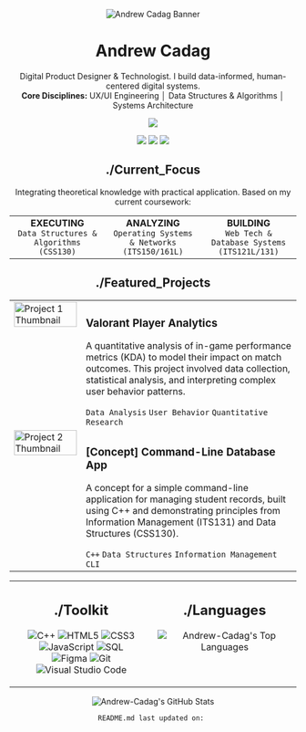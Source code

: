 <!--
///
/// README v2.1 // Andrew-Cadag
/// Aesthetic: Data-Driven Brutalism
///
-->

<!-- 1. ANIMATED BANNER -->

<!-- I recommend creating an animated GIF banner (1280x400px). Think flickering text, a data visualization, or a subtle glitch effect. -->

<p align="center">
<img src="https://www.google.com/search?q=https://placehold.co/1280x400/0D1117/00F6FF%3Ftext%3DCOMPILING..._ANDREW.CADAG" alt="Andrew Cadag Banner"/>
</p>

<!-- 2. BIO & STATUS -->

<div align="center">
<h1>Andrew Cadag</h1>
<p>
Digital Product Designer & Technologist. I build data-informed, human-centered digital systems.
<br/>
<b>Core Disciplines:</b> UX/UI Engineering │ Data Structures & Algorithms │ Systems Architecture
</p>

<!-- Add a status indicator -->

<a href="[YOUR_PORTFOLIO_LINK]">
<img src="https://www.google.com/search?q=https://img.shields.io/badge/STATUS-AVAILABLE%2520FOR%2520HIRE-00F6FF%3Fstyle%3Dfor-the-badge" />
</a>
</div>

<!-- 3. CONNECT -->

<p align="center">
<a href="[YOUR_PORTFOLIO_LINK]"><img src="https://www.google.com/search?q=https://img.shields.io/badge/Portfolio-0D1117%3Fstyle%3Dfor-the-badge%26logo%3Dframer%26logoColor%3Dwhite" /></a>
<a href="[YOUR_LINKEDIN_LINK]"><img src="https://www.google.com/search?q=https://img.shields.io/badge/LinkedIn-0A66C2%3Fstyle%3Dfor-the-badge%26logo%3Dlinkedin%26logoColor%3Dwhite" /></a>
<a href="mailto:andrewcadag2004@gmail.com"><img src="https://www.google.com/search?q=https://img.shields.io/badge/Email-0D1117%3Fstyle%3Dfor-the-badge%26logo%3Dgmail%26logoColor%3Dwhite" /></a>
</p>

<!-- 4. CURRENT FOCUS -->

<div id="current-focus">
<h2 align="center">./Current_Focus</h2>
<p align="center">Integrating theoretical knowledge with practical application. Based on my current coursework:</p>
<table width="100%">
<tr align="center">
<td width="33%"><b>EXECUTING</b><br/><code>Data Structures & Algorithms (CSS130)</code></td>
<td width="33%"><b>ANALYZING</b><br/><code>Operating Systems & Networks (ITS150/161L)</code></td>
<td width="33%"><b>BUILDING</b><br/><code>Web Tech & Database Systems (ITS121L/131)</code></td>
</tr>
</table>
</div>

<!-- 5. FEATURED PROJECTS -->

<div id="featured-projects">
<h2 align="center">./Featured_Projects</h2>
<table width="100%">
<!-- Project 1: Valorant Study -->
<tr>
<td width="25%" valign="top">
<a href="[LINK_TO_YOUR_REPO_OR_CASE_STUDY]">
<img src="https://www.google.com/search?q=https://placehold.co/400x400/0D1117/00F6FF%3Ftext%3DPROJECT_01" width="100%" alt="Project 1 Thumbnail"/>
</a>
</td>
<td width="75%" valign="top">
<h3>Valorant Player Analytics</h3>
<p>A quantitative analysis of in-game performance metrics (KDA) to model their impact on match outcomes. This project involved data collection, statistical analysis, and interpreting complex user behavior patterns.</p>
<code>Data Analysis</code> <code>User Behavior</code> <code>Quantitative Research</code>
</td>
</tr>
<!-- Project 2: Simple Web Server -->
<tr>
<td width="25%" valign="top">
<a href="[LINK_TO_YOUR_REPO_OR_CASE_STUDY]">
<img src="https://www.google.com/search?q=https://placehold.co/400x400/0D1117/00F6FF%3Ftext%3DPROJECT_02" width="100%" alt="Project 2 Thumbnail"/>
</a>
</td>
<td width="75%" valign="top">
<h3>[Concept] Command-Line Database App</h3>
<p>A concept for a simple command-line application for managing student records, built using C++ and demonstrating principles from Information Management (ITS131) and Data Structures (CSS130).</p>
<code>C++</code> <code>Data Structures</code> <code>Information Management</code> <code>CLI</code>
</td>
</tr>
</table>
</div>

<!-- 6. TOOLKIT & STATS -->

<table width="100%">
<tr>
<td width="50%" valign="top">
<h2 align="center">./Toolkit</h2>
<p align="center">
<img src="https://www.google.com/search?q=https://img.shields.io/badge/C%2B%2B-00599C%3Fstyle%3Dfor-the-badge%26logo%3Dc%252B%252B%26logoColor%3Dwhite" alt="C++"/>
<img src="https://www.google.com/search?q=https://img.shields.io/badge/HTML5-E34F26%3Fstyle%3Dfor-the-badge%26logo%3Dhtml5%26logoColor%3Dwhite" alt="HTML5"/>
<img src="https://www.google.com/search?q=https://img.shields.io/badge/CSS3-1572B6%3Fstyle%3Dfor-the-badge%26logo%3Dcss3%26logoColor%3Dwhite" alt="CSS3"/>
<img src="https://www.google.com/search?q=https://img.shields.io/badge/JavaScript-F7DF1E%3Fstyle%3Dfor-the-badge%26logo%3Djavascript%26logoColor%3Dblack" alt="JavaScript"/>
<img src="https://www.google.com/search?q=https://img.shields.io/badge/SQL-4479A1%3Fstyle%3Dfor-the-badge%26logo%3Dmysql%26logoColor%3Dwhite" alt="SQL"/>
<br/>
<img src="https://img.shields.io/badge/Figma-F24E1E?style=for-the-badge&logo=figma&logoColor=white" alt="Figma"/>
<img src="https://www.google.com/search?q=https://img.shields.io/badge/Git-F05032%3Fstyle%3Dfor-the-badge%26logo%3Dgit%26logoColor%3Dwhite" alt="Git"/>
<img src="https://www.google.com/search?q=https://img.shields.io/badge/VS_Code-007ACC%3Fstyle%3Dfor-the-badge%26logo%3Dvisual-studio-code%26logoColor%3Dwhite" alt="Visual Studio Code"/>
</p>
</td>
<td width="50%" valign="top">
<h2 align="center">./Languages</h2>
<p align="center">
<img src="https://www.google.com/search?q=https://github-readme-stats.vercel.app/api/top-langs/%3Fusername%3DAndrew-Cadag%26layout%3Dcompact%26theme%3Ddracula%26hide_border%3Dtrue%26bg_color%3D0D1117" alt="Andrew-Cadag's Top Languages" />
</p>
</td>
</tr>
</table>

<!-- Full-width GitHub Stats -->

<p align="center">
<img src="https://www.google.com/search?q=https://github-readme-stats.vercel.app/api%3Fusername%3DAndrew-Cadag%26show_icons%3Dtrue%26theme%3Ddracula%26hide_border%3Dtrue%26count_private%3Dtrue%26bg_color%3D0D1117" alt="Andrew-Cadag's GitHub Stats" />
</p>

<!-- 7. FOOTER -->

<p align="center">
<code>README.md last updated on: <!--#TIMESTAMP--></code>
</p>
